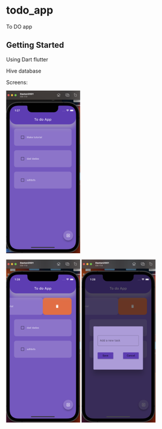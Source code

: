 # todo_app

To DO app
## Getting Started

Using Dart flutter</p> 
Hive database</p>
Screens: 

<p float="left">
  <img src="first.png" width="200" /> 
</p>
  <img src="second.png" width="200" />
  <img src="thirt.png" width="200" />
  
</p>






